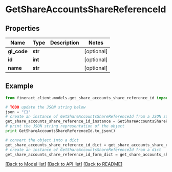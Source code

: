 # GetShareAccountsShareReferenceId


## Properties

Name | Type | Description | Notes
------------ | ------------- | ------------- | -------------
**gl_code** | **str** |  | [optional] 
**id** | **int** |  | [optional] 
**name** | **str** |  | [optional] 

## Example

```python
from fineract_client.models.get_share_accounts_share_reference_id import GetShareAccountsShareReferenceId

# TODO update the JSON string below
json = "{}"
# create an instance of GetShareAccountsShareReferenceId from a JSON string
get_share_accounts_share_reference_id_instance = GetShareAccountsShareReferenceId.from_json(json)
# print the JSON string representation of the object
print GetShareAccountsShareReferenceId.to_json()

# convert the object into a dict
get_share_accounts_share_reference_id_dict = get_share_accounts_share_reference_id_instance.to_dict()
# create an instance of GetShareAccountsShareReferenceId from a dict
get_share_accounts_share_reference_id_form_dict = get_share_accounts_share_reference_id.from_dict(get_share_accounts_share_reference_id_dict)
```
[[Back to Model list]](../README.md#documentation-for-models) [[Back to API list]](../README.md#documentation-for-api-endpoints) [[Back to README]](../README.md)



